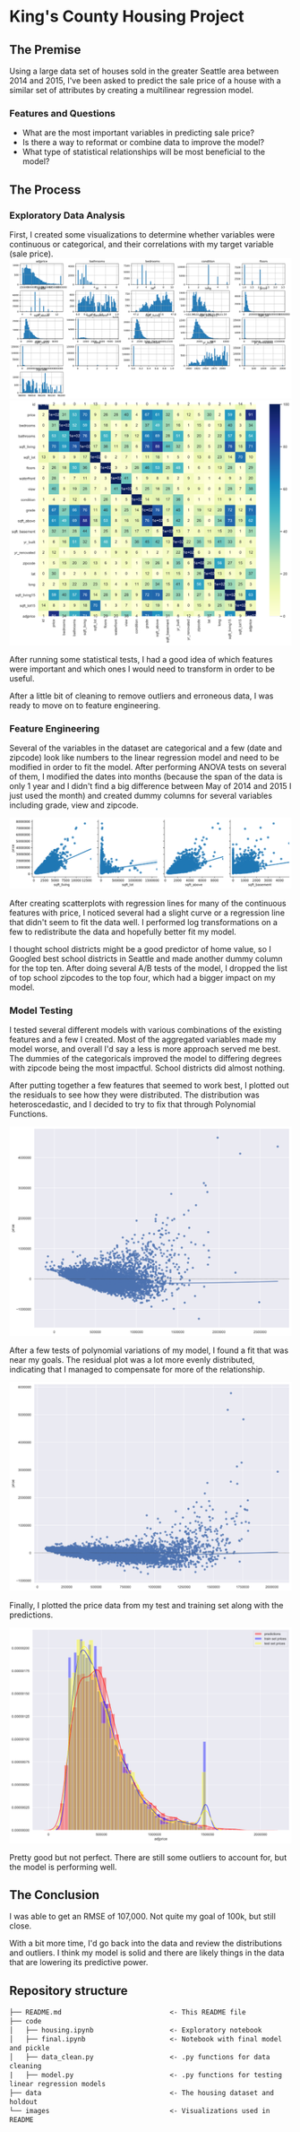 # King's County Housing Project

## The Premise

Using a large data set of houses sold in the greater Seattle area between 2014 and 2015, I've been asked to predict the sale price of a house with a similar set of attributes by creating a multilinear regression model.

### Features and Questions

* What are the most important variables in predicting sale price?
* Is there a way to reformat or combine data to improve the model?
* What type of statistical relationships will be most beneficial to the model?

## The Process

### Exploratory Data Analysis

First, I created some visualizations to determine whether variables were continuous or categorical, and their correlations with my target variable (sale price).
![Dataset Histograms](https://github.com/bagnine/KChousing/blob/main/images/hists.png)
![Dataset Correlation Heatmap](https://github.com/bagnine/KChousing/blob/main/images/heatmap.png)

After running some statistical tests, I had a good idea of which features were important and which ones I would need to transform in order to be useful.

After a little bit of cleaning to remove outliers and erroneous data, I was ready to move on to feature engineering.

### Feature Engineering

Several of the variables in the dataset are categorical and a few (date and zipcode) look like numbers to the linear regression model and need to be modified in order to fit the model. After performing ANOVA tests on several of them, I modified the dates into months (because the span of the data is only 1 year and I didn't find a big difference between May of 2014 and 2015 I just used the month) and created dummy columns for several variables including grade, view and zipcode.

![Regression Plots](https://github.com/bagnine/KChousing/blob/main/images/regplots.png)

After creating scatterplots with regression lines for many of the continuous features with price, I noticed several had a slight curve or a regression line that didn't seem to fit the data well. I performed log transformations on a few to redistribute the data and hopefully better fit my model. 

I thought school districts might be a good predictor of home value, so I Googled best school districts in Seattle and made another dummy column for the top ten. After doing several A/B tests of the model, I dropped the list of top school zipcodes to the top four, which had a bigger impact on my model.

### Model Testing

I tested several different models with various combinations of the existing features and a few I created. Most of the aggregated variables made my model worse, and overall I'd say a less is more approach served me best. The dummies of the categoricals improved the model to differing degrees with zipcode being the most impactful. School districts did almost nothing.

After putting together a few features that seemed to work best, I plotted out the residuals to see how they were distributed. The distribution was heteroscedastic, and I decided to try to fix that through Polynomial Functions.

![Heteroscedastic Scatter](https://github.com/bagnine/KChousing/blob/main/images/scatter.png)

After a few tests of polynomial variations of my model, I found a fit that was near my goals. The residual plot was a lot more evenly distributed, indicating that I managed to compensate for more of the relationship. 

![Homoscedastic Scatter](https://github.com/bagnine/KChousing/blob/main/images/scatter2.png)

Finally, I plotted the price data from my test and training set along with the predictions.

![Prediction distribution plot](https://github.com/bagnine/KChousing/blob/main/images/distplot.png)

Pretty good but not perfect. There are still some outliers to account for, but the model is performing well. 

## The Conclusion

I was able to get an RMSE of 107,000. Not quite my goal of 100k, but still close. 

With a bit more time, I'd go back into the data and review the distributions and outliers. I think my model is solid and there are likely things in the data that are lowering its predictive power. 

## Repository structure

```
├── README.md                           <- This README file
├── code
│   ├── housing.ipynb                   <- Exploratory notebook
│   ├── final.ipynb                     <- Notebook with final model and pickle
│   ├── data_clean.py                   <- .py functions for data cleaning
|   ├── model.py                        <- .py functions for testing linear regression models
├── data                                <- The housing dataset and holdout
└── images                              <- Visualizations used in README
